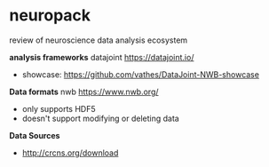 # neuropack
review of neuroscience data analysis ecosystem 

**analysis frameworks**
datajoint
https://datajoint.io/
- showcase: https://github.com/vathes/DataJoint-NWB-showcase


**Data formats**
nwb
https://www.nwb.org/
- only supports HDF5
- doesn't support modifying or deleting data


**Data Sources**
- http://crcns.org/download

